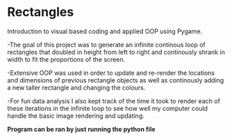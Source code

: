 # Rectangles
Introduction to visual based coding and applied OOP using Pygame. 

-The goal of this project was to generate an infinite continous loop of rectangles that doubled in height from left to right and continously shrank in width to fit the proportions of the screen.

-Extensive OOP was used in order to update and re-render the locations and dimensions of previous rectangle objects as well as continously adding a new taller rectangle and changing the colours.

-For fun data analysis I also kept track of the time it took to render each of these iterations in the infinite loop to see how well my computer could handle the basic image rendering and updating.

**Program can be ran by just running the python file**

